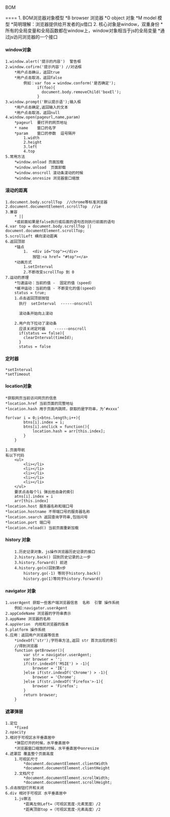 BOM

====
	1. BOM浏览器对象模型
		*B browser  浏览器
	 	*O object   对象
	 	*M model    模型
	 	*简明理解：浏览器提供给开发者的js借口
	2. 核心对象是window，双重身份
		*所有的全局变量和全局函数都在window上，window对象相当于js的全局变量
		*通过js访问浏览器的一个接口

####  window对象
	1.window.alert('提示的内容')  警告框
	2.window.cofirm('提示内容') //对话框
		*用户点击确认，返回true
		*用户点击取消，返回false
			例如：var foo = window.conform('是否确定');
				  if(foo){
				  	document.body.removeChild('boxEl');
				  }
	3.window.prompt('默认提示语');输入框
		*用户点击确定,返回输入的文本
		*用户点击取消，返回null
	4.window.open(pageurl,name,param)
		*pageurl  要打开的网页地址
		* name    窗口的名字
		*param    窗口的参数  逗号隔开
			1.width
			2.height
			3.left
			4.top
	5.常用方法
		*window.onload 页面加载
		*window.unload  页面卸载
		*window.onscroll 滚动条滚动的时候
		*window.onresize 浏览器窗口缩放
#### 滚动的距离
	1.document.body.scrollTop  //chrome等标准浏览器
	2.document.documentElement.scrollTop  //ie
	3.兼容
		* || 
		*或前面如果是false执行或后面的语句否则执行前面的语句
	4.var top = document.body.scrollTop || document.documentElement.scrollTop;
	5.scrollLeft 横向滚动距离
	6.返回顶部
		*锚点
			1.  <div id="top"></div>
				按钮:<a href= "#top"></a>
		*动画方式
			1.setInterval
			2.不断改变scrollTop 到 0
	7.运动的原理
		*匀速运动：当前的值 -  固定的值（speed）
		*缓冲运动：当前的值 - 不断变化的值(speed)
		status = true;
		1.点击返回顶部按钮
		  执行  setInterval  ------onscroll

		  滚动条开始向上滚动

		2.用户向下拉动了滚动条
		  应该关闭定时器    ------onscroll
		  if(status == false){
		  	clearInterval(timeId);
		  }
		  status = false
####  定时器
	*setInterval
	*setTimeout
####  location对象
	*获取网页当前访问网页的信息
	*location.href 当前页面的完整地址
	*location.hash 用于页面内跳转，获取的是字符串，为‘#xxxx’

	for(var i = 0;i<btns.length;i++){
			btns[i].index = i;
			btns[i].onclick = function(){
				location.hash = arr[this.index];
			}
		}

	1.页面导航
	有以下代码
		<ul>
			<li></li>
			<li></li>
			<li></li>
			<li></li>
			<li></li>
		</ul>
		要求点击每个li 弹出他自身的索引
		atns[i].index = i
		arr[this.index]
	*location.host 服务器名称和端口号
	*location.hostname 不带端口号的服务器名称
	*location.search 返回查询字符串,包括问号
	*location.port 端口号
	*location.reload() 当前页面重新加载
#### history 对象
		1.历史记录对象，js操作浏览器历史记录的接口
		2.history.back() 回到历史记录的上一步
		3.history.forward() 前进
		4.history.go(n)回到第n步
			history.go(-1) 等同于history.back()
			history.go(1)等同于history.forward()
#### navigator  对象
	1.userAgent 获取一些客户端浏览器信息  名称  引擎 操作系统
		例如:navigator.userAgent
	2.appCodeName 浏览器的字符串表示
	3.appName 浏览器的名称
	4.appVerion  内核和浏览器的版本
	5.platform 操作系统
	6.应用：返回用户浏览器等信息
		*indexOf(‘str');字符串方法,返回 str 首次出现的索引  
		//得到浏览器
		function getBrowser(){
			var str = navigator.userAgent;
			var browser = '';
			if(str.indexOf('MSIE') > -1){
				browser = 'IE';
			}else if(str.indexOf('Chrome') > -1){
				browser = 'Chrome';
			}else if(str.indexOf('Firefox'>-1){
				browser = 'Firefox';
			}
			return browser;
		}
#### 遮罩弹层
	1.定位
		*fixed
	2.opacity
	3.相对于可视区水平垂直居中
		*弹层打开的时候，水平垂直居中
		*浏览器窗口缩放的时候，水平垂直居中onresize
	4.遮罩层 覆盖整个页面高度
		1.可视区尺寸
			*document.documentElement.clientWidth
			*document.documentElement.clientHeight
		2.文档尺寸
			*document.documentElement.scrollWidth;
			*document.documentElement.scrollHeight;
	5.点击按钮打开和关闭
	6.div 相对于可视区 水平垂直居中
		1.js做法
			*距离左侧Left=（可视区宽度-元素宽度）/2
			*距离顶部top =（可视区宽度-元素高度）/2
